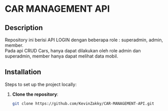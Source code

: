 # CAR MANAGEMENT API

## Description

Repository ini berisi API LOGIN dengan beberapa role : superadmin, admin, member. <br>
Pada api CRUD Cars, hanya dapat dilakukan oleh role admin dan superadmin, member hanya dapat melihat data mobil.

## Installation

Steps to set up the project locally:

1. **Clone the repository**:
   ```sh
   git clone https://github.com/KevinZakky/CAR-MANAGEMENT-API.git
